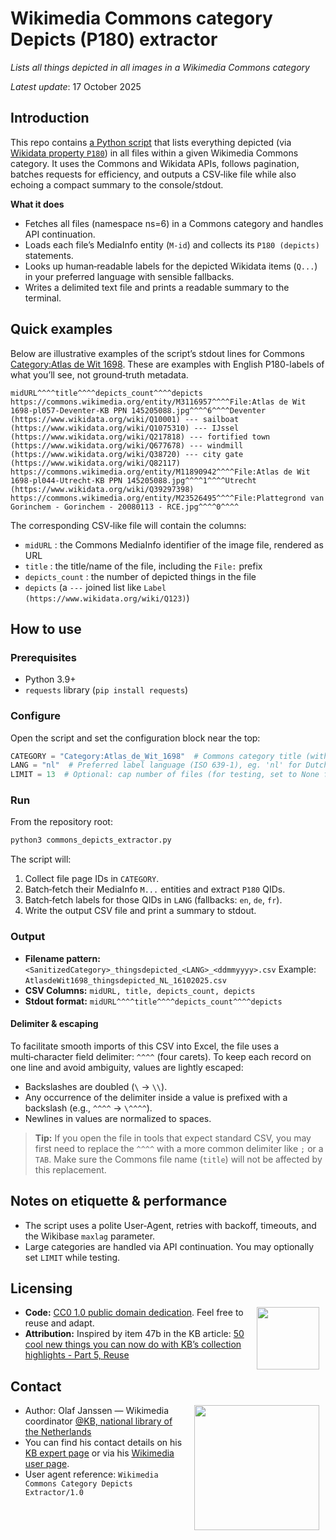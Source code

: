# Wikimedia Commons category Depicts (P180) extractor

*Lists all things depicted in all images in a Wikimedia Commons category* 

*Latest update*: 17 October 2025

## Introduction

This repo contains [a Python script](wmc-category-depicts-extractor.py) that lists everything depicted (via [Wikidata property `P180`](https://www.wikidata.org/wiki/Property:P180)) in all files within a given Wikimedia Commons category. It uses the Commons and Wikidata APIs, follows pagination, batches requests for efficiency, and outputs a CSV‑like file while also echoing a compact summary to the console/stdout.

**What it does**

* Fetches all files (namespace ns=6) in a Commons category and handles API continuation.
* Loads each file’s MediaInfo entity (`M-id`) and collects its `P180 (depicts)` statements.
* Looks up human‑readable labels for the depicted Wikidata items (`Q...`) in your preferred language with sensible fallbacks.
* Writes a delimited text file and prints a readable summary to the terminal.

## Quick examples

Below are illustrative examples of the script’s stdout lines for Commons [Category:Atlas de Wit 1698](https://commons.wikimedia.org/wiki/Category:Atlas_de_Wit_1698). These are examples with English P180-labels of what you’ll see, not ground‑truth metadata.

```
midURL^^^^title^^^^depicts_count^^^^depicts
https://commons.wikimedia.org/entity/M3116957^^^^File:Atlas de Wit 1698-pl057-Deventer-KB PPN 145205088.jpg^^^^6^^^^Deventer (https://www.wikidata.org/wiki/Q10001) --- sailboat (https://www.wikidata.org/wiki/Q1075310) --- IJssel (https://www.wikidata.org/wiki/Q217818) --- fortified town (https://www.wikidata.org/wiki/Q677678) --- windmill (https://www.wikidata.org/wiki/Q38720) --- city gate (https://www.wikidata.org/wiki/Q82117)
https://commons.wikimedia.org/entity/M11890942^^^^File:Atlas de Wit 1698-pl044-Utrecht-KB PPN 145205088.jpg^^^^1^^^^Utrecht (https://www.wikidata.org/wiki/Q39297398)
https://commons.wikimedia.org/entity/M23526495^^^^File:Plattegrond van Gorinchem - Gorinchem - 20080113 - RCE.jpg^^^^0^^^^
```

The corresponding CSV‑like file will contain the columns:

* `midURL` : the Commons MediaInfo identifier of the image file, rendered as URL
* `title` : the title/name of the file, including the `File:` prefix
* `depicts_count` : the number of depicted things in the file
* `depicts` (a `---` joined list like `Label (https://www.wikidata.org/wiki/Q123)`)

## How to use

### Prerequisites

* Python 3.9+
* `requests` library (`pip install requests`)

### Configure

Open the script and set the configuration block near the top:

```python
CATEGORY = "Category:Atlas_de_Wit_1698"  # Commons category title (with prefix)
LANG = "nl"  # Preferred label language (ISO 639‑1), eg. 'nl' for Dutch labels, 'en' for English etc.
LIMIT = 13  # Optional: cap number of files (for testing, set to None for all)
```

### Run

From the repository root:

```bash
python3 commons_depicts_extractor.py
```

The script will:

1. Collect file page IDs in `CATEGORY`.
2. Batch‑fetch their MediaInfo `M...` entities and extract `P180` QIDs.
3. Batch‑fetch labels for those QIDs in `LANG` (fallbacks: `en`, `de`, `fr`).
4. Write the output CSV file and print a summary to stdout.

### Output

* **Filename pattern:** `<SanitizedCategory>_thingsdepicted_<LANG>_<ddmmyyyy>.csv`
  Example: `AtlasdeWit1698_thingsdepicted_NL_16102025.csv`
* **CSV Columns:** `midURL, title, depicts_count, depicts`
* **Stdout format:** `midURL^^^^title^^^^depicts_count^^^^depicts`

#### Delimiter & escaping

To facilitate smooth imports of this CSV into Excel, the file uses a multi‑character field delimiter: `^^^^` (four carets). To keep each record on one line and avoid ambiguity, values are lightly escaped:

* Backslashes are doubled (`\` → `\\`).
* Any occurrence of the delimiter inside a value is prefixed with a backslash (e.g., `^^^^` → `\^^^^`).
* Newlines in values are normalized to spaces.

> **Tip:** If you open the file in tools that expect standard CSV, you may first need to replace the `^^^^` with a more common delimiter like `;` or a `TAB`. Make sure the Commons file name (`title`) will not be affected by this replacement.

## Notes on etiquette & performance

* The script uses a polite User‑Agent, retries with backoff, timeouts, and the Wikibase `maxlag` parameter.
* Large categories are handled via API continuation. You may optionally set `LIMIT` while testing.

## Licensing

<image src="../media/icon_cc0.png" width="100" hspace="10" align="right"/>

* **Code:** [CC0 1.0 public domain dedication](https://github.com/KBNLwikimedia/GLAMorousToHTML/blob/main/LICENSE). Feel free to reuse and adapt.
* **Attribution:** Inspired by item 47b in the KB article:
  [50 cool new things you can now do with KB’s collection highlights - Part 5, Reuse](https://kbnlwikimedia.github.io/KBCollectionHighlights/stories/Cool%20new%20things%20you%20can%20now%20do%20with%20the%20KB's%20collection%20highlights/Part%205%2C%20Reuse.html)

## Contact

<image src="../media/icon_kb2.png" width="200" hspace="10" align="right"/>

* Author: Olaf Janssen — Wikimedia coordinator [@KB, national library of the Netherlands](https://www.kb.nl)
* You can find his contact details on his [KB expert page](https://www.kb.nl/over-ons/experts/olaf-janssen) or via his [Wikimedia user page](https://commons.wikimedia.org/wiki/User:OlafJanssen).
* User agent reference: `Wikimedia Commons Category Depicts Extractor/1.0`



